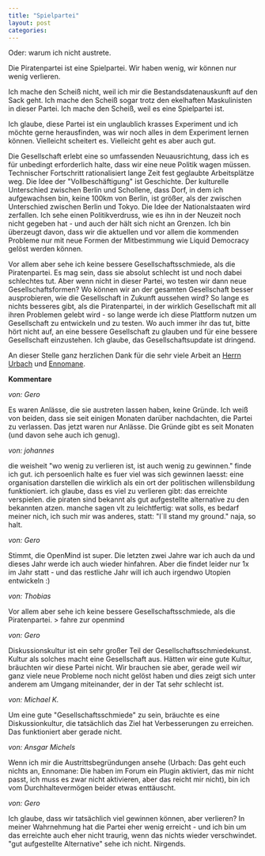 ```yaml
---
title: "Spielpartei"
layout: post
categories: 
---
```

Oder: warum ich nicht austrete.

Die Piratenpartei ist eine Spielpartei. Wir haben wenig, wir können nur wenig verlieren.

Ich mache den Scheiß nicht, weil ich mir die Bestandsdatenauskunft auf den Sack geht. Ich mache den Scheiß sogar trotz den ekelhaften Maskulinisten in dieser Partei. Ich mache den Scheiß, weil es eine Spielpartei ist.

Ich glaube, diese Partei ist ein unglaublich krasses Experiment und ich möchte gerne herausfinden, was wir noch alles in dem Experiment lernen können. Vielleicht scheitert es. Vielleicht geht es aber auch gut.

Die Gesellschaft erlebt eine so umfassenden Neuausrichtung, dass ich es für unbedingt erforderlich halte, dass wir eine neue Politik wagen müssen.
Technischer Fortschritt rationalisiert lange Zeit fest geglaubte Arbeitsplätze weg. Die Idee der "Vollbeschäftigung" ist Geschichte.
Der kulturelle Unterschied zwischen Berlin und Schollene, dass Dorf, in dem ich aufgewachsen bin, keine 100km von Berlin, ist größer, als der zwischen Unterschied zwischen Berlin und Tokyo. Die Idee der Nationalstaaten wird zerfallen.
Ich sehe einen Politikverdruss, wie es ihn in der Neuzeit noch nicht gegeben hat - und auch der hält sich nicht an Grenzen. Ich bin überzeugt davon, dass wir die aktuellen und vor allem die kommenden Probleme nur mit neue Formen der Mitbestimmung wie Liquid Democracy gelöst werden können.

Vor allem aber sehe ich keine bessere Gesellschaftsschmiede, als die Piratenpartei. Es mag sein, dass sie absolut schlecht ist und noch dabei schlechtes tut. Aber wenn nicht in dieser Partei, wo testen wir dann neue Gesellschaftsformen? Wo können wir an der gesamten Gesellschaft besser ausprobieren, wie die Gesellschaft in Zukunft aussehen wird?
So lange es nichts besseres gibt, als die Piratenpartei, in der wirklich Gesellschaft mit all ihren Problemen gelebt wird - so lange werde ich diese Plattform nutzen um Gesellschaft zu entwickeln und zu testen. Wo auch immer ihr das tut, bitte hört nicht auf, an eine bessere Gesellschaft zu glauben und für eine bessere Gesellschaft einzustehen. Ich glaube, das Gesellschaftsupdate ist dringend.


An dieser Stelle ganz herzlichen Dank für die sehr viele Arbeit an <a href="http://basisvasektomie.de/2013/04/14/das-war-es-mein-austritt-aus-der-piratenpartei/">Herrn Urbach</a> und <a href="http://www.ennomane.de/2013/04/13/mein-austritt-aus-der-piratenpartei-ich-schulde-euch-noch-einen-blogpost/">Ennomane</a>.
		

__Kommentare__
			
_von: Gero_
			
Es waren Anlässe, die sie austreten lassen haben, keine Gründe. Ich weiß von beiden, dass sie seit einigen Monaten darüber nachdachten, die Partei zu verlassen. Das jetzt waren nur Anlässe. Die Gründe gibt es seit Monaten (und davon sehe auch ich genug).

			
_von: johannes_
			
die weisheit "wo wenig zu verlieren ist, ist auch wenig zu gewinnen." finde ich gut.
ich persoenlich halte es fuer viel was sich gewinnen laesst: eine organisation darstellen die wirklich als ein ort der politischen willensbildung funktioniert.
ich glaube, dass es viel zu verlieren gibt: das erreichte verspielen. die piraten sind bekannt als gut aufgestellte alternative zu den bekannten atzen. 
manche sagen vlt zu leichtfertig: wat solls, es bedarf meiner nich, ich such mir was anderes, statt: "I´ll stand my ground."
naja, so halt.

			
_von: Gero_
			
Stimmt, die OpenMind ist super. Die letzten zwei Jahre war ich auch da und dieses Jahr werde ich auch wieder hinfahren. Aber die findet leider nur 1x im Jahr statt - und das restliche Jahr will ich auch irgendwo Utopien entwickeln :)

			
_von: Thobias_
			
Vor allem aber sehe ich keine bessere Gesellschaftsschmiede, als die Piratenpartei.  &gt; fahre zur openmind

			
_von: Gero_
			
Diskussionskultur ist ein sehr großer Teil der Gesellschaftsschmiedekunst. Kultur als solches macht eine Gesellschaft aus. Hätten wir eine gute Kultur, bräuchten wir diese Partei nicht.
Wir brauchen sie aber, gerade weil wir ganz viele neue Probleme noch nicht gelöst haben und dies zeigt sich unter anderem am Umgang miteinander, der in der Tat sehr schlecht ist.

			
_von: Michael K._
			
Um eine  gute "Gesellschaftsschmiede" zu sein, bräuchte es eine Diskussionkultur, die tatsächlich das Ziel hat Verbesserungen zu erreichen.
Das funktioniert aber gerade nicht.

			
_von: Ansgar Michels_
			
Wenn ich mir die Austrittsbegründungen ansehe (Urbach: Das geht euch nichts an, Ennomane: Die haben im Forum ein Plugin aktiviert, das mir nicht passt, ich muss es zwar nicht aktivieren, aber das reicht mir nicht), bin ich vom Durchhaltevermögen beider etwas enttäuscht.

			
_von: Gero_
			
Ich glaube, dass wir tatsächlich viel gewinnen können, aber verlieren?
In meiner Wahrnehmung hat die Partei eher wenig erreicht - und ich bin um das erreichte auch eher nicht traurig, wenn das nichts wieder verschwindet. "gut aufgestellte Alternative" sehe ich nicht. Nirgends.

